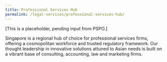 ```yaml
---
title: Professional Services Hub
permalink: /legal-services/professional-services-hub/
---
```



[This is a placeholder, pending input from PSPO.]

Singapore is a regional hub of choice for professional services firms, offering a cosmopolitan workforce and trusted regulatory framework. Our thought leadership in innovative solutions attuned to Asian needs is built on a vibrant base of consulting, accounting, law and marketing firms.


